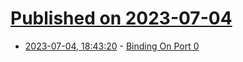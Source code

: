 # [Published on 2023-07-04](index.md)

* [2023-07-04, 18:43:20](https://lobste.rs/s/ohlq7i/binding_on_port_0) - [Binding On Port 0](https://eklitzke.org/binding-on-port-zero)
